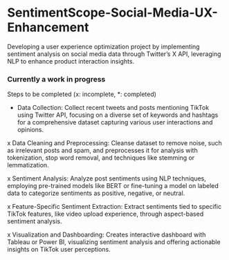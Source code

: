 # SentimentScope-Social-Media-UX-Enhancement
Developing a user experience optimization project by implementing sentiment analysis on social media data through Twitter’s X API, leveraging NLP to enhance product interaction insights.

### Currently a work in progress ###

Steps to be completed (x: incomplete, *: completed)

* Data Collection: Collect recent tweets and posts mentioning TikTok using Twitter API, focusing on a diverse set of keywords and hashtags for a comprehensive dataset capturing various user interactions and opinions.

x Data Cleaning and Preprocessing: Cleanse dataset to remove noise, such as irrelevant posts and spam, and preprocesses it for analysis with tokenization, stop word removal, and techniques like stemming or lemmatization.

x Sentiment Analysis: Analyze post sentiments using NLP techniques, employing pre-trained models like BERT or fine-tuning a model on labeled data to categorize sentiments as positive, negative, or neutral.

x Feature-Specific Sentiment Extraction: Extract sentiments tied to specific TikTok features, like video upload experience, through aspect-based sentiment analysis.

x Visualization and Dashboarding: Creates interactive dashboard with Tableau or Power BI, visualizing sentiment analysis and offering actionable insights on TikTok user perceptions.
